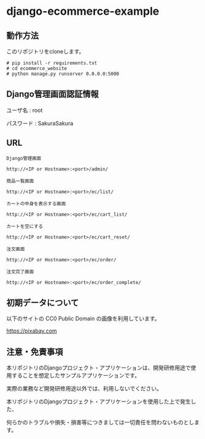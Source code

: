 # django-ecommerce-example


## 動作方法

このリポジトリをcloneします。

```
# pip install -r requirements.txt
# cd ecommerce_website
# python manage.py runserver 0.0.0.0:5000
```


## Django管理画面認証情報

ユーザ名 : root

パスワード : SakuraSakura

## URL

```
Django管理画面

http://<IP or Hostname>:<port>/admin/

商品一覧画面

http://<IP or Hostname>:<port>/ec/list/

カートの中身を表示する画面

http://<IP or Hostname>:<port>/ec/cart_list/

カートを空にする

http://<IP or Hostname>:<port>/ec/cart_reset/

注文画面

http://<IP or Hostname>:<port>/ec/order/

注文完了画面

http://<IP or Hostname>:<port>/ec/order_complete/
```

## 初期データについて

  以下のサイトの CC0 Public Domain の画像を利用しています。

  https://pixabay.com

## 注意・免責事項

本リポジトリのDjangoプロジェクト・アプリケーションは、開発研修用途で使用することを想定したサンプルアプリケーションです。

実際の業務など開発研修用途以外では、利用しないでください。

本リポジトリのDjangoプロジェクト・アプリケーションを使用した上で発生した、

何らかのトラブルや損失・損害等につきましては一切責任を問わないものとします。

